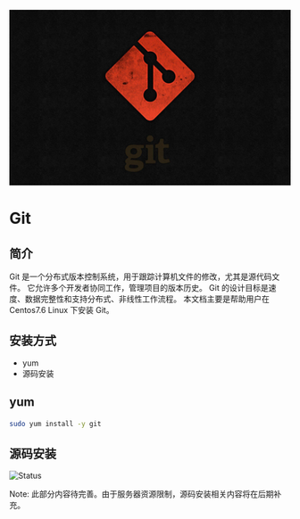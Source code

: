 ![git.png](../../../assets/git.jpg)

# Git

## 简介

Git 是一个分布式版本控制系统，用于跟踪计算机文件的修改，尤其是源代码文件。
它允许多个开发者协同工作，管理项目的版本历史。
Git 的设计目标是速度、数据完整性和支持分布式、非线性工作流程。
本文档主要是帮助用户在 Centos7.6 Linux 下安装 Git。

## 安装方式

- yum
- 源码安装

## yum 

```bash
sudo yum install -y git
```

## 源码安装
<img src="https://img.shields.io/badge/Status-Pending-yellow" alt="Status"></img>

Note: 此部分内容待完善。由于服务器资源限制，源码安装相关内容将在后期补充。